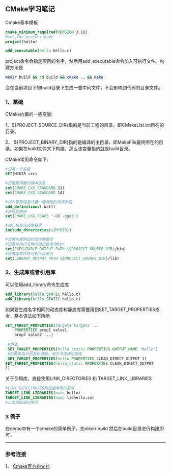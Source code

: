 ## CMake学习笔记

Cmake基本模板

```cmake
cmake_minimum_required(VERSION 3.10)
#set the project name 
project(hello)

add_executable(hello hello.c)
```

project命令会指定项目的名字，然后用add_executable命令加入可执行文件。构建方法是

```bash
mkdir build && cd build && cmake .. && make
```

会在当前项目下的build目录下生成一些中间文件，不会影响到代码的目录文件。



### 1、基础

CMake内置的一些变量:

1、${PROJECT_SOURCE_DIR}指的是当前工程的目录，即CMakeLIst.txt所在的目录。

2、 ${PROJECT_BINARY_DIR}指的是编译的主目录，即MakeFIle最终所在的目录。如果在build文件夹下构建，那么该变量指的就是build目录。



CMake常用命令如下:

```cmake
#设置一个变量
SET(MYDIR src)

#设置编译器的版本信息
set(CMAKE_CXX_STANDARD 11)
set(CMAKE_CXX_STANDARD 14)

#加入警告信息或者一些其他的编译参数
add_definitions(-Wall)
#还可以使用
set(CMAKE_CXX_FLAGS "-O0 -ggdb")

#加入包含头文件目录
include_directories(${MYDIR})

#设置生成的目标文件的路径
#设置可执行文件的输出目录为bin
set(EXECUTABLE_OUTPUT_PATH ${PROJECT_SOURCE_DIR}/bin)
#设置库文件的可执行目录为
set(LIBRARY_OUTPUT_PATH ${PROJECT_SOURCE_DIR}/lib)

```



### 2、生成库或者引用库

可以使用add_library命令生成库

```cmake
add_library(hello STATIC hello.c)
add_library(hello STATIC hello.c)
```

如果要生成名字相同的动态库和静态库需要用到SET_TARGET_PROPERTIES指令。基本语法如下所示

```cmake
SET_TARGET_PROPERTIES(target1 target2 ...
 	PROPERTIES prop1 value1
 	prop2 value2 ...)
 	
 #用法
 SET_TARGET_PROPERTIES(hello_static PROPERTIES OUTPUT_NAME "hello")
 #后两条指令也是必须的，用于不清理动态库
 SET_TARGET_PROPERTIES(hello PROPERTIES CLEAN_DIRECT_OUTPUT 1)
SET_TARGET_PROPERTIES(hello_static PROPERTIES CLEAN_DIRECT_OUTPUT
1)
```



关于引用库，直接使用LINK_DIRECTORIES 和 TARGET_LINK_LIBRARIES

```cmake
#LINK_DIRECTORIES指定搜索库的目录
TARGET_LINK_LIBRARIES(main hello)
TARGET_LINK_LIBRARIES(main libhello.so)
#上面两条语句等价
```



### 3 例子

在demo中有一个cmake的简单例子，先mkdir build 然后在build目录进行构建即可。





----



### 参考连接

1、 [Cmake官方的文档](https://cmake.org/cmake/help/v3.16/guide/tutorial/index.html)